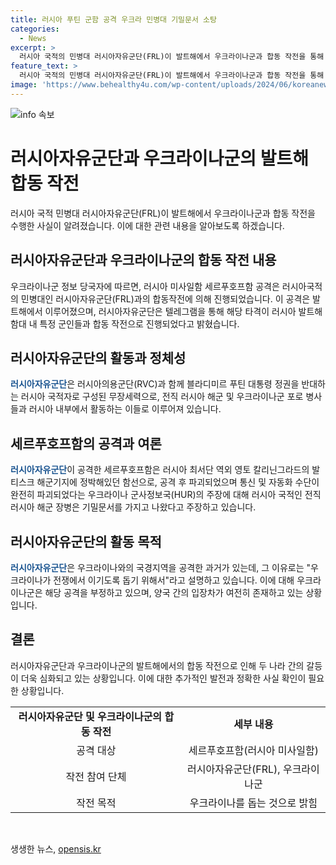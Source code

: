 ```yaml
---
title: 러시아 푸틴 군함 공격 우크라 민병대 기밀문서 소탕
categories:
  - News
excerpt: >
  러시아 국적의 민병대 러시아자유군단(FRL)이 발트해에서 우크라이나군과 합동 작전을 통해 러시아 세르푸호프함을 공격했다는 사실이 밝혀졌다. 이들은 러시아 국적자로 구성된 무장세력으로, 지난해에는 우크라이나와 국경을 맞댄 러시아 서부 벨고로드를 공격한 바 있다. 여기에는 우크라이나 군에 항복한 뒤 전향한 러시아군 포로 병사들도 포함돼 있는데, 그들은 우크라이나가 전쟁에서 이기도록 돕기 위해 활동하고 있다고 전해졌다.
feature_text: >
  러시아 국적의 민병대 러시아자유군단(FRL)이 발트해에서 우크라이나군과 합동 작전을 통해 러시아 세르푸호프함을 공격했다는 사실이 밝혀졌다. 이들은 러시아 국적자로 구성된 무장세력으로, 지난해에는 우크라이나와 국경을 맞댄 러시아 서부 벨고로드를 공격한 바 있다. 여기에는 우크라이나 군에 항복한 뒤 전향한 러시아군 포로 병사들도 포함돼 있는데, 그들은 우크라이나가 전쟁에서 이기도록 돕기 위해 활동하고 있다고 전해졌다.
image: 'https://www.behealthy4u.com/wp-content/uploads/2024/06/koreanews.jpg'
---
```


<p><img src="https://www.behealthy4u.com/wp-content/uploads/2024/06/koreanews.jpg" alt="info 속보" /></p>

<h1>러시아자유군단과 우크라이나군의 발트해 합동 작전</h1>

<p data-ke-size="size16">러시아 국적 민병대 러시아자유군단(FRL)이 발트해에서 우크라이나군과 합동 작전을 수행한 사실이 알려졌습니다. 이에 대한 관련 내용을 알아보도록 하겠습니다.</p>

<h2>러시아자유군단과 우크라이나군의 합동 작전 내용</h2>

<p>우크라이나군 정보 당국자에 따르면, 러시아 미사일함 세르푸호프함 공격은 러시아국적의 민병대인 러시아자유군단(FRL)과의 합동작전에 의해 진행되었습니다. 이 공격은 발트해에서 이루어졌으며, 러시아자유군단은 텔레그램을 통해 해당 타격이 러시아 발트해 함대 내 특정 군인들과 합동 작전으로 진행되었다고 밝혔습니다.</p>

<h2>러시아자유군단의 활동과 정체성</h2>

<p><b><span style="color: #1a5490;">러시아자유군단</span></b>은 러시아의용군단(RVC)과 함께 블라디미르 푸틴 대통령 정권을 반대하는 러시아 국적자로 구성된 무장세력으로, 전직 러시아 해군 및 우크라이나군 포로 병사들과 러시아 내부에서 활동하는 이들로 이루어져 있습니다.</p>

<h2>세르푸호프함의 공격과 여론</h2>

<p><b><span style="color: #1a5490;">러시아자유군단</span></b>이 공격한 세르푸호프함은 러시아 최서단 역외 영토 칼리닌그라드의 발티스크 해군기지에 정박해있던 함선으로, 공격 후 파괴되었으며 통신 및 자동화 수단이 완전히 파괴되었다는 우크라이나 군사정보국(HUR)의 주장에 대해 러시아 국적인 전직 러시아 해군 장병은 기밀문서를 가지고 나왔다고 주장하고 있습니다.</p>

<h2>러시아자유군단의 활동 목적</h2>

<p><b><span style="color: #1a5490;">러시아자유군단</span></b>은 우크라이나와의 국경지역을 공격한 과거가 있는데, 그 이유로는 "우크라이나가 전쟁에서 이기도록 돕기 위해서"라고 설명하고 있습니다. 이에 대해 우크라이나군은 해당 공격을 부정하고 있으며, 양국 간의 입장차가 여전히 존재하고 있는 상황입니다.</p>

<h2>결론</h2>

<p>러시아자유군단과 우크라이나군의 발트해에서의 합동 작전으로 인해 두 나라 간의 갈등이 더욱 심화되고 있는 상황입니다. 이에 대한 추가적인 발전과 정확한 사실 확인이 필요한 상황입니다.</p>

<table>
  <tbody>
    <tr>
      <td style="text-align: center; height: 17px;"><b>러시아자유군단 및 우크라이나군의 합동 작전</b></td>
      <td style="text-align: center; height: 17px;"><b>세부 내용</b></td>
    </tr>
    <tr>
      <td style="text-align: center; height: 17px;">공격 대상</td>
      <td style="text-align: center; height: 17px;">세르푸호프함(러시아 미사일함)</td>
    </tr>
    <tr>
      <td style="text-align: center; height: 17px;">작전 참여 단체</td>
      <td style="text-align: center; height: 17px;">러시아자유군단(FRL), 우크라이나군</td>
    </tr>
    <tr>
      <td style="text-align: center; height: 17px;">작전 목적</td>
      <td style="text-align: center; height: 17px;">우크라이나를 돕는 것으로 밝힘</td>
    </tr>
  </tbody>
</table>

<p data-ke-size="size16">&nbsp;</p>
생생한 뉴스, <a href="https://opensis.kr" rel="dofollow">opensis.kr</a>


